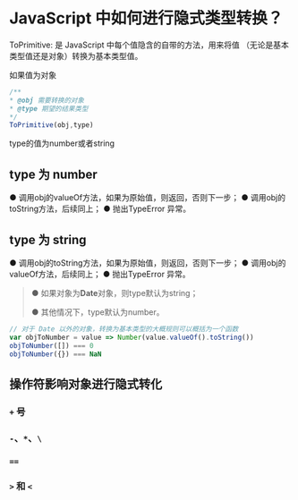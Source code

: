 
# JavaScript 中如何进行隐式类型转换？

ToPrimitive: 是 JavaScript 中每个值隐含的自带的方法，用来将值 （无论是基本类型值还是对象）转换为基本类型值。

如果值为对象

```js
/**
* @obj 需要转换的对象
* @type 期望的结果类型
*/
ToPrimitive(obj,type)

```

type的值为number或者string

## type 为 number

● 调用obj的valueOf方法，如果为原始值，则返回，否则下一步；
● 调用obj的toString方法，后续同上；
● 抛出TypeError 异常。

## type 为 string

● 调用obj的toString方法，如果为原始值，则返回，否则下一步；
● 调用obj的valueOf方法，后续同上；
● 抛出TypeError 异常。

> ● 如果对象为**Date**对象，则type默认为string；
>
> ● 其他情况下，type默认为number。

```js
// 对于 Date 以外的对象，转换为基本类型的大概规则可以概括为一个函数
var objToNumber = value => Number(value.valueOf().toString())
objToNumber([]) === 0
objToNumber({}) === NaN
```

## 操作符影响对象进行隐式转化

### `+` 号

### `-`、`*`、`\`

### `==`

### `>` 和 `<`
